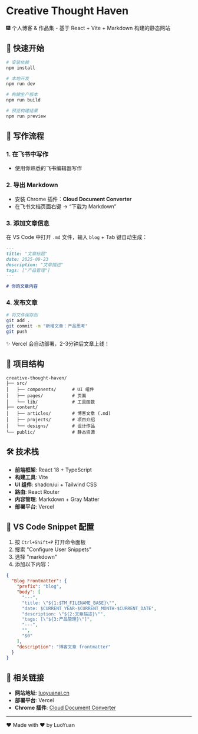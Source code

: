 # Creative Thought Haven

🎆 个人博客 & 作品集 - 基于 React + Vite + Markdown 构建的静态网站

## 🚀 快速开始

```bash
# 安装依赖
npm install

# 本地开发
npm run dev

# 构建生产版本
npm run build

# 预览构建结果
npm run preview
```

## 📝 写作流程

### 1. 在飞书中写作
- 使用你熟悉的飞书编辑器写作

### 2. 导出 Markdown
- 安装 Chrome 插件：**Cloud Document Converter**
- 在飞书文档页面右键 → “下载为 Markdown”

### 3. 添加文章信息
在 VS Code 中打开 `.md` 文件，输入 `blog` + Tab 键自动生成：

```markdown
---
title: "文章标题"
date: 2025-09-23
description: "文章描述"
tags: ["产品管理"]
---

# 你的文章内容
```

### 4. 发布文章
```bash
# 将文件保存到
git add .
git commit -m "新增文章：产品思考"
git push
```

✨ Vercel 会自动部署，2-3分钟后文章上线！

## 📁 项目结构

```
creative-thought-haven/
├── src/
│   ├── components/      # UI 组件
│   ├── pages/           # 页面
│   └── lib/             # 工具函数
├── content/
│   ├── articles/        # 博客文章 (.md)
│   ├── projects/        # 项目介绍
│   └── designs/         # 设计作品
└── public/              # 静态资源
```

## 🛠️ 技术栈

- **前端框架**: React 18 + TypeScript
- **构建工具**: Vite
- **UI 组件**: shadcn/ui + Tailwind CSS
- **路由**: React Router
- **内容管理**: Markdown + Gray Matter
- **部署平台**: Vercel

## 📝 VS Code Snippet 配置

1. 按 `Ctrl+Shift+P` 打开命令面板
2. 搜索 "Configure User Snippets"
3. 选择 "markdown"
4. 添加以下内容：

```json
{
  "Blog Frontmatter": {
    "prefix": "blog",
    "body": [
      "---",
      "title: \"${1:$TM_FILENAME_BASE}\"",
      "date: $CURRENT_YEAR-$CURRENT_MONTH-$CURRENT_DATE",
      "description: \"${2:文章描述}\"",
      "tags: [\"${3:产品管理}\"]",
      "---",
      "",
      "$0"
    ],
    "description": "博客文章 frontmatter"
  }
}
```

## 🔗 相关链接

- **网站地址**: [luoyuanai.cn](https://luoyuanai.cn)
- **部署平台**: Vercel
- **Chrome 插件**: [Cloud Document Converter](https://chromewebstore.google.com/detail/cloud-document-converter/)

---

❤️ Made with ❤️ by LuoYuan